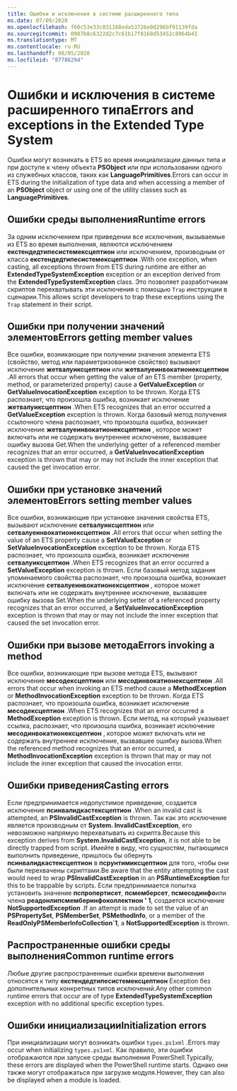 ```yaml
---
title: Ошибки и исключения в системе расширенного типа
ms.date: 07/09/2020
ms.openlocfilehash: f60c53e33c031168eda53726e0d296bf91139fda
ms.sourcegitcommit: 0907b8c6322d2c7c61b17f8168d53452c8964b41
ms.translationtype: MT
ms.contentlocale: ru-RU
ms.lasthandoff: 08/05/2020
ms.locfileid: "87786294"
---
```

# <a name="errors-and-exceptions-in-the-extended-type-system"></a><span data-ttu-id="4bd7e-102">Ошибки и исключения в системе расширенного типа</span><span class="sxs-lookup"><span data-stu-id="4bd7e-102">Errors and exceptions in the Extended Type System</span></span>

<span data-ttu-id="4bd7e-103">Ошибки могут возникать в ETS во время инициализации данных типа и при доступе к члену объекта **PSObject** или при использовании одного из служебных классов, таких как **LanguagePrimitives**.</span><span class="sxs-lookup"><span data-stu-id="4bd7e-103">Errors can occur in ETS during the initialization of type data and when accessing a member of an **PSObject** object or using one of the utility classes such as **LanguagePrimitives**.</span></span>

## <a name="runtime-errors"></a><span data-ttu-id="4bd7e-104">Ошибки среды выполнения</span><span class="sxs-lookup"><span data-stu-id="4bd7e-104">Runtime errors</span></span>

<span data-ttu-id="4bd7e-105">За одним исключением при приведении все исключения, вызываемые из ETS во время выполнения, являются исключением **екстендедтипесистемексцептион** или исключением, производным от класса **екстендедтипесистемексцептион** .</span><span class="sxs-lookup"><span data-stu-id="4bd7e-105">With one exception, when casting, all exceptions thrown from ETS during runtime are either an **ExtendedTypeSystemException** exception or an exception derived from the **ExtendedTypeSystemException** class.</span></span> <span data-ttu-id="4bd7e-106">Это позволяет разработчикам скриптов перехватывать эти исключения с помощью `Trap` инструкции в сценарии.</span><span class="sxs-lookup"><span data-stu-id="4bd7e-106">This allows script developers to trap these exceptions using the `Trap` statement in their script.</span></span>

## <a name="errors-getting-member-values"></a><span data-ttu-id="4bd7e-107">Ошибки при получении значений элементов</span><span class="sxs-lookup"><span data-stu-id="4bd7e-107">Errors getting member values</span></span>

<span data-ttu-id="4bd7e-108">Все ошибки, возникающие при получении значения элемента ETS (свойство, метод или параметризованное свойство) вызывают исключение **жетвалуиксцептион** или **жетвалуеинвокатионексцептион** .</span><span class="sxs-lookup"><span data-stu-id="4bd7e-108">All errors that occur when getting the value of an ETS member (property, method, or parameterized property) cause a **GetValueException** or **GetValueInvocationException** exception to be thrown.</span></span>
<span data-ttu-id="4bd7e-109">Когда ETS распознает, что произошла ошибка, возникает исключение **жетвалуиксцептион** .</span><span class="sxs-lookup"><span data-stu-id="4bd7e-109">When ETS recognizes that an error occurred a **GetValueException** exception is thrown.</span></span> <span data-ttu-id="4bd7e-110">Когда базовый метод получения ссылочного члена распознает, что произошла ошибка, возникает исключение **жетвалуеинвокатионексцептион** , которое может включать или не содержать внутреннее исключение, вызвавшее ошибку вызова Get.</span><span class="sxs-lookup"><span data-stu-id="4bd7e-110">When the underlying getter of a referenced member recognizes that an error occurred, a **GetValueInvocationException** exception is thrown that may or may not include the inner exception that caused the get invocation error.</span></span>

## <a name="errors-setting-member-values"></a><span data-ttu-id="4bd7e-111">Ошибки при установке значений элементов</span><span class="sxs-lookup"><span data-stu-id="4bd7e-111">Errors setting member values</span></span>

<span data-ttu-id="4bd7e-112">Все ошибки, возникающие при установке значения свойства ETS, вызывают исключение **сетвалуиксцептион** или **сетвалуеинвокатионексцептион** .</span><span class="sxs-lookup"><span data-stu-id="4bd7e-112">All errors that occur when setting the value of an ETS property cause a **SetValueException** or **SetValueInvocationException** exception to be thrown.</span></span> <span data-ttu-id="4bd7e-113">Когда ETS распознает, что произошла ошибка, возникает исключение **сетвалуиксцептион** .</span><span class="sxs-lookup"><span data-stu-id="4bd7e-113">When ETS recognizes that an error occurred a **SetValueException** exception is thrown.</span></span> <span data-ttu-id="4bd7e-114">Если базовый метод задания упоминаемого свойства распознает, что произошла ошибка, возникает исключение **сетвалуеинвокатионексцептион** , которое может включать или не содержать внутреннее исключение, вызвавшее ошибку вызова Set.</span><span class="sxs-lookup"><span data-stu-id="4bd7e-114">When the underlying setter of a referenced property recognizes that an error occurred, a **SetValueInvocationException** exception is thrown that may or may not include the inner exception that caused the set invocation error.</span></span>

## <a name="errors-invoking-a-method"></a><span data-ttu-id="4bd7e-115">Ошибки при вызове метода</span><span class="sxs-lookup"><span data-stu-id="4bd7e-115">Errors invoking a method</span></span>

<span data-ttu-id="4bd7e-116">Все ошибки, возникающие при вызове метода ETS, вызывают исключение **месодексцептион** или **месодинвокатионексцептион** .</span><span class="sxs-lookup"><span data-stu-id="4bd7e-116">All errors that occur when invoking an ETS method cause a **MethodException** or **MethodInvocationException** exception to be thrown.</span></span> <span data-ttu-id="4bd7e-117">Когда ETS распознает, что произошла ошибка, возникает исключение **месодексцептион** .</span><span class="sxs-lookup"><span data-stu-id="4bd7e-117">When ETS recognizes that an error occurred a **MethodException** exception is thrown.</span></span> <span data-ttu-id="4bd7e-118">Если метод, на который указывает ссылка, распознает, что произошла ошибка, возникает исключение **месодинвокатионексцептион** , которое может включать или не содержать внутреннее исключение, вызвавшее ошибку вызова.</span><span class="sxs-lookup"><span data-stu-id="4bd7e-118">When the referenced method recognizes that an error occurred, a **MethodInvocationException** exception is thrown that may or may not include the inner exception that caused the invocation error.</span></span>

## <a name="casting-errors"></a><span data-ttu-id="4bd7e-119">Ошибки приведения</span><span class="sxs-lookup"><span data-stu-id="4bd7e-119">Casting errors</span></span>

<span data-ttu-id="4bd7e-120">Если предпринимается недопустимое приведение, создается исключение **псинвалидкастексцептион** .</span><span class="sxs-lookup"><span data-stu-id="4bd7e-120">When an invalid cast is attempted, an **PSInvalidCastException** is thrown.</span></span> <span data-ttu-id="4bd7e-121">Так как это исключение является производным от **System. InvalidCastException**, его невозможно напрямую перехватывать из скрипта.</span><span class="sxs-lookup"><span data-stu-id="4bd7e-121">Because this exception derives from **System.InvalidCastException**, it is not able to be directly trapped from script.</span></span> <span data-ttu-id="4bd7e-122">Имейте в виду, что сущностям, пытающимся выполнить приведение, пришлось бы обернуть **псинвалидкастексцептион** в **псрунтимиксцептион** для того, чтобы они были перехвачены скриптами.</span><span class="sxs-lookup"><span data-stu-id="4bd7e-122">Be aware that the entity attempting the cast would need to wrap **PSInvalidCastException** in an **PSRuntimeException** for this to be trappable by scripts.</span></span> <span data-ttu-id="4bd7e-123">Если предпринимается попытка установить значение **пспропертисет**, **псмемберсет**, **псмесодинфо**или члена **реадонлипсмемберинфоколлектион ' 1**, создается исключение **NotSupportedException** .</span><span class="sxs-lookup"><span data-stu-id="4bd7e-123">If an attempt is made to set the value of an **PSPropertySet**, **PSMemberSet**, **PSMethodInfo**, or a member of the **ReadOnlyPSMemberInfoCollection\`1**, a **NotSupportedException** is thrown.</span></span>

## <a name="common-runtime-errors"></a><span data-ttu-id="4bd7e-124">Распространенные ошибки среды выполнения</span><span class="sxs-lookup"><span data-stu-id="4bd7e-124">Common runtime errors</span></span>

<span data-ttu-id="4bd7e-125">Любые другие распространенные ошибки времени выполнения относятся к типу **екстендедтипесистемексцептион** Exception без дополнительных конкретных типов исключений.</span><span class="sxs-lookup"><span data-stu-id="4bd7e-125">Any other common runtime errors that occur are of type **ExtendedTypeSystemException** exception with no additional specific exception types.</span></span>

## <a name="initialization-errors"></a><span data-ttu-id="4bd7e-126">Ошибки инициализации</span><span class="sxs-lookup"><span data-stu-id="4bd7e-126">Initialization errors</span></span>

<span data-ttu-id="4bd7e-127">При инициализации могут возникать ошибки `types.ps1xml` .</span><span class="sxs-lookup"><span data-stu-id="4bd7e-127">Errors may occur when initializing `types.ps1xml`.</span></span> <span data-ttu-id="4bd7e-128">Как правило, эти ошибки отображаются при запуске среды выполнения PowerShell.</span><span class="sxs-lookup"><span data-stu-id="4bd7e-128">Typically, these errors are displayed when the PowerShell runtime starts.</span></span> <span data-ttu-id="4bd7e-129">Однако они также могут отображаться при загрузке модуля.</span><span class="sxs-lookup"><span data-stu-id="4bd7e-129">However, they can also be displayed when a module is loaded.</span></span>
